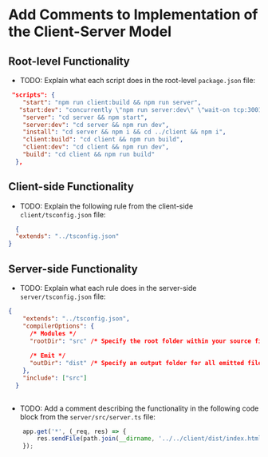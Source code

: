 # Add Comments to Implementation of the Client-Server Model

## Root-level Functionality

* TODO: Explain what each script does in the root-level `package.json` file:

```json
 "scripts": {
    "start": "npm run client:build && npm run server",
   "start:dev": "concurrently \"npm run server:dev\" \"wait-on tcp:3001 && npm run client:dev\"",
    "server": "cd server && npm start",
    "server:dev": "cd server && npm run dev",
    "install": "cd server && npm i && cd ../client && npm i",
    "client:build": "cd client && npm run build",
    "client:dev": "cd client && npm run dev",
    "build": "cd client && npm run build"
  },
```

## Client-side Functionality

* TODO: Explain the following rule from the client-side `client/tsconfig.json` file:

```json
  {
  "extends": "../tsconfig.json"
}
```

## Server-side Functionality

* TODO: Explain what each rule does in the server-side `server/tsconfig.json` file:

```json
{
    "extends": "../tsconfig.json",
    "compilerOptions": {
      /* Modules */
      "rootDir": "src" /* Specify the root folder within your source files. */,
  
      /* Emit */
      "outDir": "dist" /* Specify an output folder for all emitted files. */
    },
    "include": ["src"]
  }
  
```
* TODO: Add a comment describing the functionality in the following code block from the `server/src/server.ts` file:

```js
    app.get('*', (_req, res) => {
        res.sendFile(path.join(__dirname, '../../client/dist/index.html'));
    });
```